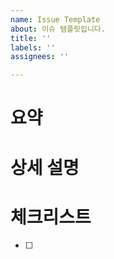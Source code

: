 ```yaml
---
name: Issue Template
about: 이슈 템플릿입니다.
title: ''
labels: ''
assignees: ''

---
```


# 요약

# 상세 설명

# 체크리스트
- [ ]

